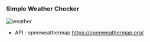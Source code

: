 ### Simple Weather Checker

![weather](/Users/sohye/Tasks/VanilaJS-Apps/WeatherChecker/weather.gif)

* API : openweathermap https://openweathermap.org/
